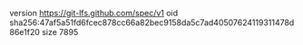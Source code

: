 version https://git-lfs.github.com/spec/v1
oid sha256:47af5a51fd6fcec878cc66a82bec9158da5c7ad40507624119311478d86e1f20
size 7895
